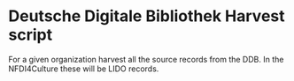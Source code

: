 # Deutsche Digitale Bibliothek Harvest script

For a given organization harvest all the source records from the DDB.
In the NFDI4Culture these will be LIDO records.
